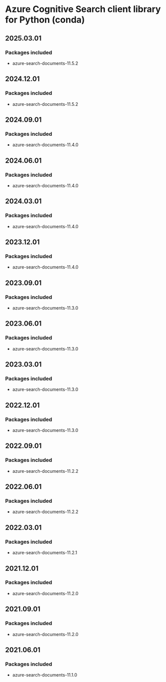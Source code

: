 # Azure Cognitive Search client library for Python (conda)

## 2025.03.01

### Packages included

- azure-search-documents-11.5.2

## 2024.12.01

### Packages included

- azure-search-documents-11.5.2

## 2024.09.01

### Packages included

- azure-search-documents-11.4.0

## 2024.06.01

### Packages included

- azure-search-documents-11.4.0

## 2024.03.01

### Packages included

- azure-search-documents-11.4.0

## 2023.12.01

### Packages included

- azure-search-documents-11.4.0

## 2023.09.01

### Packages included

- azure-search-documents-11.3.0

## 2023.06.01

### Packages included

- azure-search-documents-11.3.0

## 2023.03.01

### Packages included

- azure-search-documents-11.3.0

## 2022.12.01

### Packages included

- azure-search-documents-11.3.0

## 2022.09.01

### Packages included

- azure-search-documents-11.2.2

## 2022.06.01

### Packages included

- azure-search-documents-11.2.2

## 2022.03.01

### Packages included

- azure-search-documents-11.2.1

## 2021.12.01

### Packages included

- azure-search-documents-11.2.0

## 2021.09.01

### Packages included

- azure-search-documents-11.2.0

## 2021.06.01

### Packages included

- azure-search-documents-11.1.0
